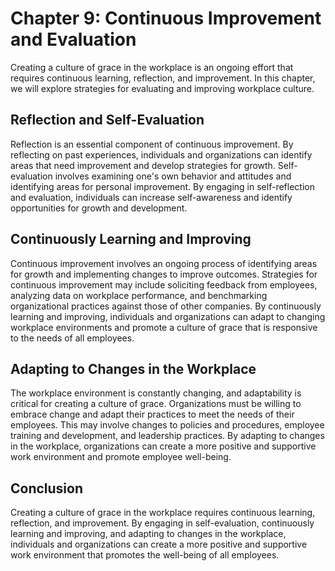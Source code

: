 Chapter 9: Continuous Improvement and Evaluation
================================================

Creating a culture of grace in the workplace is an ongoing effort that requires continuous learning, reflection, and improvement. In this chapter, we will explore strategies for evaluating and improving workplace culture.

Reflection and Self-Evaluation
------------------------------

Reflection is an essential component of continuous improvement. By reflecting on past experiences, individuals and organizations can identify areas that need improvement and develop strategies for growth. Self-evaluation involves examining one's own behavior and attitudes and identifying areas for personal improvement. By engaging in self-reflection and evaluation, individuals can increase self-awareness and identify opportunities for growth and development.

Continuously Learning and Improving
-----------------------------------

Continuous improvement involves an ongoing process of identifying areas for growth and implementing changes to improve outcomes. Strategies for continuous improvement may include soliciting feedback from employees, analyzing data on workplace performance, and benchmarking organizational practices against those of other companies. By continuously learning and improving, individuals and organizations can adapt to changing workplace environments and promote a culture of grace that is responsive to the needs of all employees.

Adapting to Changes in the Workplace
------------------------------------

The workplace environment is constantly changing, and adaptability is critical for creating a culture of grace. Organizations must be willing to embrace change and adapt their practices to meet the needs of their employees. This may involve changes to policies and procedures, employee training and development, and leadership practices. By adapting to changes in the workplace, organizations can create a more positive and supportive work environment and promote employee well-being.

Conclusion
----------

Creating a culture of grace in the workplace requires continuous learning, reflection, and improvement. By engaging in self-evaluation, continuously learning and improving, and adapting to changes in the workplace, individuals and organizations can create a more positive and supportive work environment that promotes the well-being of all employees.
